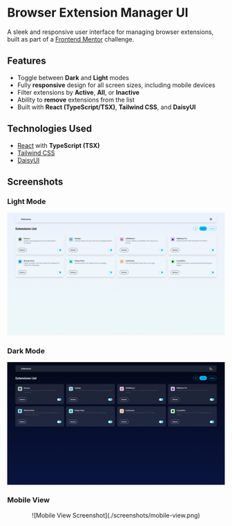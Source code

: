 # Browser Extension Manager UI

A sleek and responsive user interface for managing browser extensions, built as part of a [Frontend Mentor](https://www.frontendmentor.io/) challenge.

## Features

- Toggle between **Dark** and **Light** modes  
- Fully **responsive** design for all screen sizes, including mobile devices  
- Filter extensions by **Active**, **All**, or **Inactive**  
- Ability to **remove** extensions from the list  
- Built with **React (TypeScript/TSX)**, **Tailwind CSS**, and **DaisyUI**

## Technologies Used

- [React](https://reactjs.org/) with **TypeScript (TSX)**  
- [Tailwind CSS](https://tailwindcss.com/)  
- [DaisyUI](https://daisyui.com/)

## Screenshots

### Light Mode  
![Light Mode Screenshot](./screenshots/light-mode.png)

### Dark Mode  
![Dark Mode Screenshot](./screenshots/dark-mode.png)

### Mobile View  
<div style="display:flex; justify-content: center;"><div>
![Mobile View Screenshot](./screenshots/mobile-view.png)

